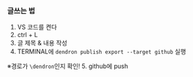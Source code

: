 ### 글쓰는 법
1. VS 코드를 켠다
2. ctrl + L
3. 글 제목 & 내용 작성
4. TERMINAL에 `dendron publish export --target github` 실행

  ※경로가 `\dendron`인지 확인!
5. github에 push